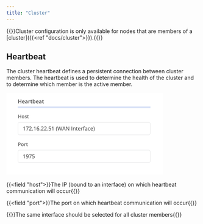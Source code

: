 ```yaml
---
title: "Cluster"
---
```


{{<alert>}}Cluster configuration is only available for nodes that are members of a [cluster]({{<ref "docs/cluster">}}).{{</alert>}}

## Heartbeat

The cluster heartbeat defines a persistent connection between cluster members. The heartbeat is used to determine the health of the cluster and to determine which member is the active member.

![img](heartbeat.png)

{{<field "host">}}The IP (bound to an interface) on which heartbeat communication will occur{{</field>}}

{{<field "port">}}The port on which heartbeat communication will occur{{</field>}}

{{<alert>}}The same interface should be selected for all cluster members{{</alert>}}
